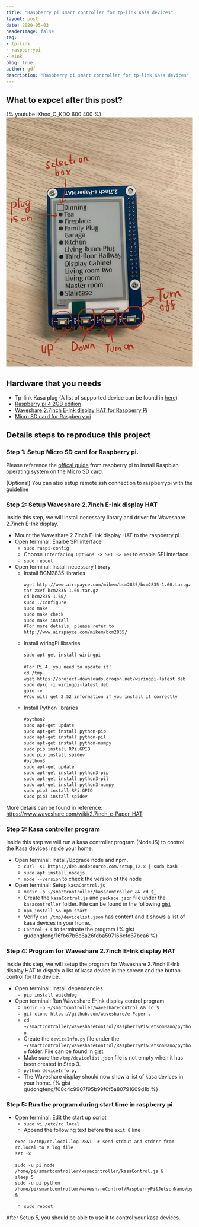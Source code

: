 ```yaml
---
title: "Raspberry pi smart controller for tp-link Kasa devices"
layout: post
date: 2020-05-03
headerImage: false
tag:
- tp-link
- raspberrypi
- eink
blog: true
author: gdf
description: "Raspberry pi smart controller for tp-link Kasa devices"
---
```


## What to expcet after this post?
{% youtube lXhoo_O_KDQ 600 400 %}
![image](/assets/images/posts/waveshare.jpg)

## Hardware that you needs
- Tp-link Kasa plug (A list of supported device can be found in [here](https://github.com/plasticrake/tplink-smarthome-api#supported-devices))
- [Raspberry pi 4 2GB edition](https://www.raspberrypi.org/products/raspberry-pi-4-model-b/)
- [Waveshare 2.7inch E-Ink display HAT for Raspberry Pi](https://www.waveshare.com/2.7inch-e-paper-hat.htm)
- [Micro SD card for Raspberry pi](https://www.amazon.com/s?k=16+gb+microsd+class+10+card&crid=SPHY8QRZJD8E&sprefix=16+gb+microsd%2Caps%2C236&ref=nb_sb_ss_i_4_13)

## Details steps to reproduce this project

### Step 1: Setup Micro SD card for Raspberry pi.
Please reference the [offical guide](https://projects.raspberrypi.org/en/projects/raspberry-pi-setting-up) from raspberry pi to install Raspbian operating system on the Micro SD card. 

(Optional) You can also setup remote ssh connection to raspberrypi with the [guideline](https://itsfoss.com/ssh-into-raspberry/)

### Step 2: Setup Waveshare 2.7inch E-Ink display HAT
Inside this step, we will install necessary library and driver for Waveshare 2.7inch E-Ink display.
- Mount the Waveshare 2.7inch E-Ink display HAT to the raspberry pi. 
- Open terminal: Enalbe SPI interface 
  - `sudo raspi-config`
  - Choose `Interfacing Options -> SPI -> Yes`  to enable SPI interface
  - `sudo reboot`
- Open terminal: Install necessary library
  - Install BCM2835 libraries
    ```
    wget http://www.airspayce.com/mikem/bcm2835/bcm2835-1.60.tar.gz
    tar zxvf bcm2835-1.60.tar.gz 
    cd bcm2835-1.60/
    sudo ./configure
    sudo make
    sudo make check
    sudo make install
    #For more details, please refer to http://www.airspayce.com/mikem/bcm2835/
    ```
  - Install wiringPi libraries
    ```
    sudo apt-get install wiringpi

    #For Pi 4, you need to update it：
    cd /tmp
    wget https://project-downloads.drogon.net/wiringpi-latest.deb
    sudo dpkg -i wiringpi-latest.deb
    gpio -v
    #You will get 2.52 information if you install it correctly
    ```
  - Install Python libraries
    ```
    #python2
    sudo apt-get update
    sudo apt-get install python-pip
    sudo apt-get install python-pil
    sudo apt-get install python-numpy
    sudo pip install RPi.GPIO
    sudo pip install spidev
    #python3
    sudo apt-get update
    sudo apt-get install python3-pip
    sudo apt-get install python3-pil
    sudo apt-get install python3-numpy
    sudo pip3 install RPi.GPIO
    sudo pip3 install spidev
    ```
More details can be found in reference: https://www.waveshare.com/wiki/2.7inch_e-Paper_HAT

### Step 3: Kasa controller program
Inside this step we will run a kasa controller program (NodeJS) to control the Kasa devices inside your home. 
- Open terminal: Install/Upgrade node and npm. 
  - `curl -sL https://deb.nodesource.com/setup_12.x | sudo bash -`
  - `sudo apt install nodejs`
  - `node --version` to check the version of the node
- Open terminal: Setup `kasaControl.js`
  - `mkdir -p ~/smartcontroller/kasacontroller && cd $_`
  - Create the `kasaControl.js` and `package.json` file under the `kasacontroller` folder. File can be found in the following [gist](gudongfeng/16fb67b6c6a26fdba597166cfd67bca6)
  - `npm install && npm start`
  - Verify `cat /tmp/devicelist.json` has content and it shows a list of kasa devices in your home. 
  - `Control + C` to terminate the program
{% gist gudongfeng/16fb67b6c6a26fdba597166cfd67bca6 %}

### Step 4: Program for Waveshare 2.7inch E-Ink display HAT
Inside this step, we will setup the program for Waveshare 2.7inch E-Ink display HAT to dispaly a list of kasa device in the screen and the button control for the device. 
- Open terminal: Install dependencies
  - `pip install watchdog`
- Open terminal: Run Waveshare E-Ink display control program
  - `mkdir -p ~/smartcontroller/waveshareControl && cd $_`
  - `git clone https://github.com/waveshare/e-Paper .`
  - `cd ~/smartcontroller/waveshareControl/RaspberryPi&JetsonNano/python`
  - Create the `deviceInfo.py` file under the `~/smartcontroller/waveshareControl/RaspberryPi&JetsonNano/python` folder. File can be found in [gist](https://gist.github.com/gudongfeng/f08c4c9907f95b99f0f5a80791609d1b)
  - Make sure the `/tmp/devicelist.json` file is not empty when it has been created in Step 3. 
  - `python deviceInfo.py`
  - The Waveshare display should now show a list of kasa devices in your home. 
{% gist gudongfeng/f08c4c9907f95b99f0f5a80791609d1b %}

### Step 5: Run the program during start time in raspberry pi
- Open terminal: Edit the start up script
  - `sudo vi /etc/rc.local`
  - Append the following text before the `exit 0` line
  ```
  exec 1>/tmp/rc.local.log 2>&1  # send stdout and stderr from rc.local to a log file
  set -x

  sudo -u pi node /home/pi/smartcontroller/kasacontroller/kasaControl.js &
  sleep 5
  sudo -u pi python /home/pi/smartcontroller/waveshareControl/RaspberryPi&JetsonNano/python/deviceInfo.py &
  ```
  - `sudo reboot`

After Setup 5, you should be able to use it to control your kasa devices. 
